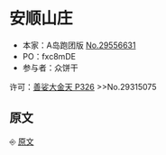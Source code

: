 <h1 id="%E5%AE%89%E9%A1%BA%E5%B1%B1%E5%BA%84">安顺山庄</h1>

* 本家：A岛跑团版 [No.29556631](https://adnmb2.com/t/29556631)  
* PO：fxc8mDE
* 参与者：众饼干

许可：[善娑大金天 P326](https://adnmb2.com/t/28470905?page=326) >>No.29315075

<h2 id="%E5%8E%9F%E6%96%87">原文</h2>

⎆ [原文](原文.md)

